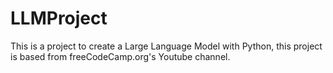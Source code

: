 # LLMProject
This is a project to create a Large Language Model with Python, this project is based from freeCodeCamp.org's Youtube channel.

